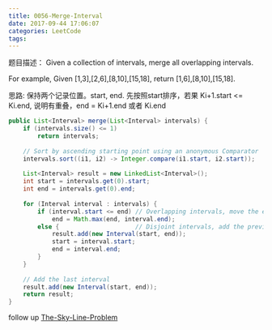 ```yaml
---
title: 0056-Merge-Interval
date: 2017-09-44 17:06:07
categories: LeetCode
tags:
---
```


题目描述：
Given a collection of intervals, merge all overlapping intervals.

For example,
Given [1,3],[2,6],[8,10],[15,18],
return [1,6],[8,10],[15,18].

思路: 保持两个记录位置。start, end. 先按照start排序，若果 Ki+1.start <= Ki.end, 说明有重叠，end = Ki+1.end  或者 Ki.end

```java
public List<Interval> merge(List<Interval> intervals) {
    if (intervals.size() <= 1)
        return intervals;
    
    // Sort by ascending starting point using an anonymous Comparator
    intervals.sort((i1, i2) -> Integer.compare(i1.start, i2.start));
    
    List<Interval> result = new LinkedList<Interval>();
    int start = intervals.get(0).start;
    int end = intervals.get(0).end;
    
    for (Interval interval : intervals) {
        if (interval.start <= end) // Overlapping intervals, move the end if needed
            end = Math.max(end, interval.end);
        else {                     // Disjoint intervals, add the previous one and reset bounds
            result.add(new Interval(start, end));
            start = interval.start;
            end = interval.end;
        }
    }
    
    // Add the last interval
    result.add(new Interval(start, end));
    return result;
}
```

follow up [The-Sky-Line-Problem](http://52.14.116.56/2017/10/09/LeetCode/0218-The-Skyline-Problem/)
